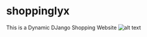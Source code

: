 # shoppinglyx
This is a Dynamic DJango Shopping Website 
![alt text](https://drive.google.com/file/d/1HQ0nP_jMTT8-LZ6wJtCTxpMxOLZqaIDJ/view?usp=drivesdk)
